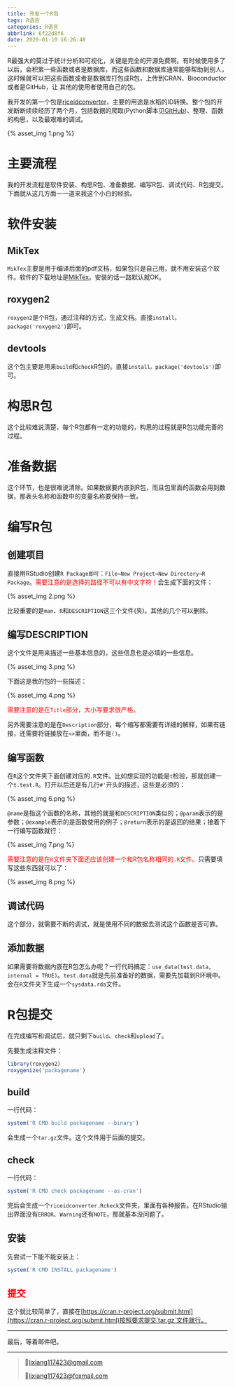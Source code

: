 ```yaml
---
title: 开发一个R包
tags: R语言
categories: R语言
abbrlink: 6f22d8f6
date: 2020-01-10 16:26:48
---
```


R最强大的莫过于统计分析和可视化，关键是完全的开源免费啊。有时候使用多了以后，会积累一些函数或者是数据库，而这些函数和数据库通常能够帮助到别人，这时候就可以把这些函数或者是数据库打包成R包，上传到CRAN、Bioconductor或者是GitHub，让 其他的使用者使用自己的包。

<!-- more -->

我开发的第一个包是[riceidconverter](https://cran.r-project.org/web/packages/riceidconverter/index.html)，主要的用途是水稻的ID转换。整个包的开发断断续续经历了两个月，包括数据的爬取(Python脚本见[GitHub]([https://github.com/GitHub-LiXiang/R/tree/master/R%E5%8C%85%E5%BC%80%E5%8F%91/riceidconverter/NCBI%E7%88%AC%E8%99%ABPython%E8%84%9A%E6%9C%AC](https://github.com/GitHub-LiXiang/R/tree/master/R包开发/riceidconverter/NCBI爬虫Python脚本)))、整理、函数的构思，以及最艰难的调试。

{% asset_img 1.png %}

# 主要流程

我的开发流程是软件安装、构思R包、准备数据、编写R包、调试代码、R包提交。下面就从这几方面一一道来我这个小白的经验。

# 软件安装

## MikTex

`MikTex`主要是用于编译后面的pdf文档，如果包只是自己用，就不用安装这个软件。软件的下载地址是[MikTex](https://miktex.org/download)。安装的话一路默认就OK。

## roxygen2

`roxygen2`是个R包，通过注释的方式，生成文档。直接`install。package('roxygen2')`即可。

## devtools

这个包主要是用来`build`和`check`R包的。直接`install。package('devtools')`即可。

# 构思R包

这个比较难说清楚，每个R包都有一定的功能的，构思的过程就是R包功能完善的过程。

# 准备数据

这个环节，也是很难说清除。如果数据要内嵌到R包，而且包里面的函数会用到数据，那表头名称和函数中的变量名称要保持一致。

# 编写R包

## 创建项目

直接用RStudio创建`R Package即可`：`File→New Project→New Directory→R Package`。<font color=red>需要注意的是选择的路径不可以有中文字符！</font>会生成下面的文件：

{% asset_img 2.png %}

比较重要的是`man`、`R`和`DESCRIPTION`这三个文件(夹)。其他的几个可以删除。

## 编写DESCRIPTION

这个文件是用来描述一些基本信息的，这些信息也是必填的一些信息。

{% asset_img 3.png %}

下面这是我的包的一些描述：

{% asset_img 4.png %}

<font color=red>需要注意的是在`Title`部分，大小写要求很严格。</font>

另外需要注意的是在`Description`部分，每个缩写都需要有详细的解释，如果有链接，还需要将链接放在`<>`里面，而不是`()`。

## 编写函数

在`R`这个文件夹下面创建对应的`.R`文件。比如想实现的功能是`t`检验，那就创建一个`t.test.R`。打开以后还是有几行`#'`开头的描述，这些是必须的：

{% asset_img 6.png %}

`@name`是指这个函数的名称，其他的就是和`DESCRIPTION`类似的；`@param`表示的是参数；`@example`表示的是函数使用的例子；`@return`表示的是返回的结果；接着下一行编写函数就行：

{% asset_img 7.png %}

<font color=red>需要注意的是在`R`文件夹下面还应该创建一个和R包名称相同的`.R`文件。</font>只需要填写这些东西就可以了：

{% asset_img 8.png %}

## 调试代码

这个部分，就需要不断的调试，就是使用不同的数据去测试这个函数是否可靠。

## 添加数据

如果需要将数据内嵌在R包怎么办呢？一行代码搞定：`use_data(test.data, internal = TRUE)`。`test.data`就是先前准备好的数据，需要先加载到R环境中。会在`R`文件夹下生成一个`sysdata.rda`文件。

# R包提交

在完成编写和调试后，就只剩下`build`、`check`和`upload`了。

先要生成注释文件：

````R
library(roxygen2)
roxygenize('packagename')
````

## build

一行代码：

```R
system('R CMD build packagename --binary')
```

会生成一个`tar.gz`文件。这个文件用于后面的提交。

## check 

一行代码：

```R
system('R CMD check packagename --as-cran')
```

完后会生成一个`riceidconverter.Rcheck`文件夹，里面有各种报告。在RStudio输出界面没有`ERROR`、`Warning`还有`NOTE`，那就基本没问题了。

## 安装

先尝试一下能不能安装上：

```R
system('R CMD INSTALL packagename')
```

## <font color=red>提交</font>

这个就比较简单了，直接在[https://cran.r-project.org/submit.html](https://cran.r-project.org/submit.html)按照要求提交`tar.gz`文件就行。

---

最后，等着邮件吧。

---

>💌lixiang117423@gmail.com
>
>💌lixiang117423@foxmail.com

